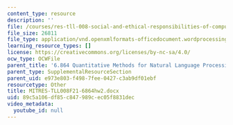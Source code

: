 ```yaml
---
content_type: resource
description: ''
file: /courses/res-tll-008-social-and-ethical-responsibilities-of-computing-serc-fall-2021/89c5a106df85c847989cec05f8831dec_MITRES-TLL008F21-6864hw2.docx
file_size: 26811
file_type: application/vnd.openxmlformats-officedocument.wordprocessingml.document
learning_resource_types: []
license: https://creativecommons.org/licenses/by-nc-sa/4.0/
ocw_type: OCWFile
parent_title: '6.864 Quantitative Methods for Natural Language Processing '
parent_type: SupplementalResourceSection
parent_uid: e973e803-f498-7fee-0427-c3ab9df01ebf
resourcetype: Other
title: MITRES-TLL008F21-6864hw2.docx
uid: 89c5a106-df85-c847-989c-ec05f8831dec
video_metadata:
  youtube_id: null
---
```

